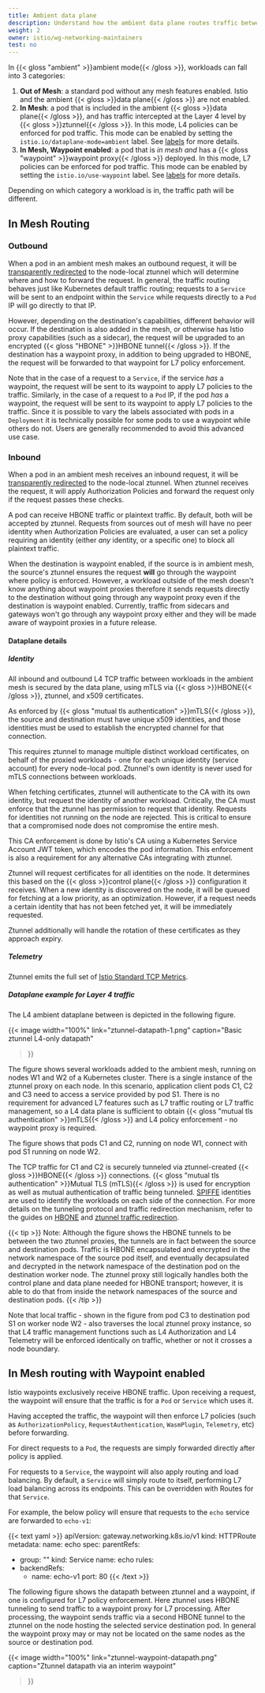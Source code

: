 ```yaml
---
title: Ambient data plane
description: Understand how the ambient data plane routes traffic between workloads in an ambient mesh.
weight: 2
owner: istio/wg-networking-maintainers
test: no
---
```


In {{< gloss "ambient" >}}ambient mode{{< /gloss >}}, workloads can fall into 3 categories:
1. **Out of Mesh**: a standard pod without any mesh features enabled. Istio and the ambient {{< gloss >}}data plane{{< /gloss >}} are not enabled.
1. **In Mesh**: a pod that is included in the ambient {{< gloss >}}data plane{{< /gloss >}}, and has traffic intercepted at the Layer 4 level by {{< gloss >}}ztunnel{{< /gloss >}}. In this mode, L4 policies can be enforced for pod traffic. This mode can be enabled by setting the `istio.io/dataplane-mode=ambient` label. See [labels](/docs/ambient/usage/add-workloads/#ambient-labels) for more details.
1. **In Mesh, Waypoint enabled**: a pod that is _in mesh_ *and* has a {{< gloss "waypoint" >}}waypoint proxy{{< /gloss >}} deployed. In this mode, L7 policies can be enforced for pod traffic. This mode can be enabled by setting the `istio.io/use-waypoint` label. See [labels](/docs/ambient/usage/add-workloads/#ambient-labels) for more details.

Depending on which category a workload is in, the traffic path will be different.

## In Mesh Routing

### Outbound

When a pod in an ambient mesh makes an outbound request, it will be [transparently redirected](/docs/ambient/architecture/traffic-redirection) to the node-local ztunnel which will determine where and how to forward the request.
In general, the traffic routing behaves just like Kubernetes default traffic routing;
requests to a `Service` will be sent to an endpoint within the `Service` while requests directly to a `Pod` IP will go directly to that IP.

However, depending on the destination's capabilities, different behavior will occur.
If the destination is also added in the mesh, or otherwise has Istio proxy capabilities (such as a sidecar), the request will be upgraded to an encrypted {{< gloss "HBONE" >}}HBONE tunnel{{< /gloss >}}.
If the destination has a waypoint proxy, in addition to being upgraded to HBONE, the request will be forwarded to that waypoint for L7 policy enforcement.

Note that in the case of a request to a `Service`, if the service *has* a waypoint, the request will be sent to its waypoint to apply L7 policies to the traffic.
Similarly, in the case of a request to a `Pod` IP, if the pod *has* a waypoint, the request will be sent to its waypoint to apply L7 policies to the traffic.
Since it is possible to vary the labels associated with pods in a `Deployment` it is technically possible for
some pods to use a waypoint while others do not. Users are generally recommended to avoid this advanced use case.

### Inbound

When a pod in an ambient mesh receives an inbound request, it will be [transparently redirected](/docs/ambient/architecture/traffic-redirection) to the node-local ztunnel.
When ztunnel receives the request, it will apply Authorization Policies and forward the request only if the request passes these checks.

A pod can receive HBONE traffic or plaintext traffic.
By default, both will be accepted by ztunnel.
Requests from sources out of mesh will have no peer identity when Authorization Policies are evaluated,
a user can set a policy requiring an identity (either *any* identity, or a specific one) to block all plaintext traffic.

When the destination is waypoint enabled, if the source is in ambient mesh, the source's ztunnel ensures the request **will** go through
the waypoint where policy is enforced. However, a workload outside of the mesh doesn't know anything about waypoint proxies therefore it sends
requests directly to the destination without going through any waypoint proxy even if the destination is waypoint enabled.
Currently, traffic from sidecars and gateways won't go through any waypoint proxy either and they will be made aware of waypoint proxies
in a future release.

#### Dataplane details

##### Identity

All inbound and outbound L4 TCP traffic between workloads in the ambient mesh is secured by the data plane, using mTLS via {{< gloss >}}HBONE{{< /gloss >}}, ztunnel, and x509 certificates.

As enforced by {{< gloss "mutual tls authentication" >}}mTLS{{< /gloss >}}, the source and destination must have unique x509 identities, and those identities must be used to establish the encrypted channel for that connection.

This requires ztunnel to manage multiple distinct workload certificates, on behalf of the proxied workloads - one for each unique identity (service account) for every node-local pod. Ztunnel's own identity is never used for mTLS connections between workloads.

When fetching certificates, ztunnel will authenticate to the CA with its own identity, but request the identity of another workload. Critically, the CA must enforce that the ztunnel has permission to request that identity. Requests for identities not running on the node are rejected. This is critical to ensure that a compromised node does not compromise the entire mesh.

This CA enforcement is done by Istio's CA using a Kubernetes Service Account JWT token, which encodes the pod information. This enforcement is also a requirement for any alternative CAs integrating with ztunnel.

Ztunnel will request certificates for all identities on the node. It determines this based on the {{< gloss >}}control plane{{< /gloss >}} configuration it receives. When a new identity is discovered on the node, it will be queued for fetching at a low priority, as an optimization. However, if a request needs a certain identity that has not been fetched yet, it will be immediately requested.

Ztunnel additionally will handle the rotation of these certificates as they approach expiry.

##### Telemetry

Ztunnel emits the full set of [Istio Standard TCP Metrics](/docs/reference/config/metrics/).

##### Dataplane example for Layer 4 traffic

The L4 ambient dataplane between is depicted in the following figure.

{{< image width="100%"
link="ztunnel-datapath-1.png"
caption="Basic ztunnel L4-only datapath"
>}}

The figure shows several workloads added to the ambient mesh, running on nodes W1 and W2 of a Kubernetes cluster. There is a single instance of the ztunnel proxy on each node. In this scenario, application client pods C1, C2 and C3 need to access a service provided by pod S1. There is no requirement for advanced L7 features such as L7 traffic routing or L7 traffic management, so a L4 data plane is sufficient to obtain {{< gloss "mutual tls authentication" >}}mTLS{{< /gloss >}} and L4 policy enforcement - no waypoint proxy is required.

The figure shows that pods C1 and C2, running on node W1, connect with pod S1 running on node W2.

The TCP traffic for C1 and C2 is securely tunneled via ztunnel-created {{< gloss >}}HBONE{{< /gloss >}} connections. {{< gloss "mutual tls authentication" >}}Mutual TLS (mTLS){{< /gloss >}} is used for encryption as well as mutual authentication of traffic being tunneled. [SPIFFE](https://github.com/spiffe/spiffe/blob/main/standards/SPIFFE.md) identities are used to identify the workloads on each side of the connection. For more details on the tunneling protocol and traffic redirection mechanism, refer to the guides on [HBONE](/docs/ambient/architecture/hbone) and [ztunnel traffic redirection](/docs/ambient/architecture/traffic-redirection).

{{< tip >}}
Note: Although the figure shows the HBONE tunnels to be between the two ztunnel proxies, the tunnels are in fact between the source and destination pods. Traffic is HBONE encapsulated and encrypted in the network namespace of the source pod itself, and eventually decapsulated and decrypted in the network namespace of the destination pod on the destination worker node. The ztunnel proxy still logically handles both the control plane and data plane needed for HBONE transport; however, it is able to do that from inside the network namespaces of the source and destination pods.
{{< /tip >}}

Note that local traffic - shown in the figure from pod C3 to destination pod S1 on worker node W2 - also traverses the local ztunnel proxy instance, so that L4 traffic management functions such as L4 Authorization and L4 Telemetry will be enforced identically on traffic, whether or not it crosses a node boundary.

## In Mesh routing with Waypoint enabled

Istio waypoints exclusively receive HBONE traffic.
Upon receiving a request, the waypoint will ensure that the traffic is for a `Pod` or `Service` which uses it.

Having accepted the traffic, the waypoint will then enforce L7 policies (such as `AuthorizationPolicy`, `RequestAuthentication`, `WasmPlugin`, `Telemetry`, etc) before forwarding.

For direct requests to a `Pod`, the requests are simply forwarded directly after policy is applied.

For requests to a `Service`, the waypoint will also apply routing and load balancing.
By default, a `Service` will simply route to itself, performing L7 load balancing across its endpoints.
This can be overridden with Routes for that `Service`.

For example, the below policy will ensure that requests to the `echo` service are forwarded to `echo-v1`:

{{< text yaml >}}
apiVersion: gateway.networking.k8s.io/v1
kind: HTTPRoute
metadata:
  name: echo
spec:
  parentRefs:
  - group: ""
    kind: Service
    name: echo
  rules:
  - backendRefs:
    - name: echo-v1
      port: 80
{{< /text >}}

The following figure shows the datapath between ztunnel and a waypoint, if one is configured for L7 policy enforcement. Here ztunnel uses HBONE tunneling to send traffic to a waypoint proxy for L7 processing. After processing, the waypoint sends traffic via a second HBONE tunnel to the ztunnel on the node hosting the selected service destination pod. In general the waypoint proxy may or may not be located on the same nodes as the source or destination pod.

{{< image width="100%"
link="ztunnel-waypoint-datapath.png"
caption="Ztunnel datapath via an interim waypoint"
>}}

